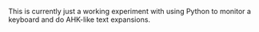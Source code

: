 This is currently just a working experiment with using Python to monitor a keyboard and do AHK-like text expansions. 